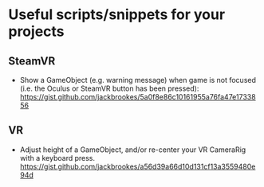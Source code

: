 # Useful scripts/snippets for your projects

## SteamVR

* Show a GameObject (e.g. warning message) when game is not focused (i.e. the Oculus or SteamVR button has been pressed): https://gist.github.com/jackbrookes/5a0f8e86c10161955a76fa47e1733856

## VR

* Adjust height of a GameObject, and/or re-center your VR CameraRig with a keyboard press. https://gist.github.com/jackbrookes/a56d39a66d10d131cf13a3559480e94d
